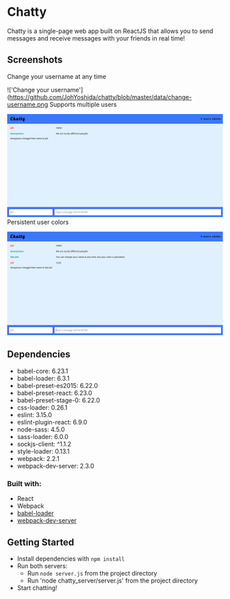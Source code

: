 # Chatty

Chatty is a single-page web app built on ReactJS that allows you to send messages and receive messages with your friends in real time!

## Screenshots

Change your username at any time

!['Change your username'](https://github.com/JohYoshida/chatty/blob/master/data/change-username.png
Supports multiple users

!['Supports multiple users'](https://github.com/JohYoshida/chatty/blob/master/data/different-people.png)
Persistent user colors

!['Persistent user colors'](https://github.com/JohYoshida/chatty/blob/master/data/persistent.png)

## Dependencies

- babel-core: 6.23.1
- babel-loader: 6.3.1
- babel-preset-es2015: 6.22.0
- babel-preset-react: 6.23.0
- babel-preset-stage-0: 6.22.0
- css-loader: 0.26.1
- eslint: 3.15.0
- eslint-plugin-react: 6.9.0
- node-sass: 4.5.0
- sass-loader: 6.0.0
- sockjs-client: ^1.1.2
- style-loader: 0.13.1
- webpack: 2.2.1
- webpack-dev-server: 2.3.0

### Built with:
- React
- Webpack
- [babel-loader](https://github.com/babel/babel-loader)
- [webpack-dev-server](https://github.com/webpack/webpack-dev-server)

## Getting Started

- Install dependencies with `npm install`
- Run both servers:
  - Run `node server.js` from the project directory
  - Run 'node chatty_server/server.js' from the project directory
- Start chatting!
